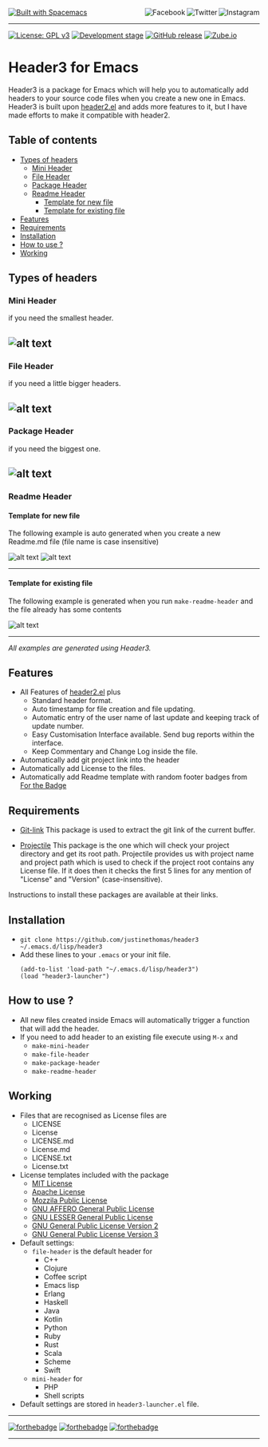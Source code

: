 <a name="top"></a>
[![Built with Spacemacs](https://cdn.rawgit.com/syl20bnr/spacemacs/442d025779da2f62fc86c2082703697714db6514/assets/spacemacs-badge.svg)](http://spacemacs.org)
<a href="https://www.instagram.com/justinekizhakkinedath"><img src="https://i.imgur.com/G9YJUZI.png" alt="Instagram" align="right"></a>
<a href="http://www.twitter.com/justinethomask"><img src="http://i.imgur.com/tXSoThF.png" alt="Twitter" align="right"></a>
<a href="https://www.facebook.com/JustineKizhakkinedath"><img src="http://i.imgur.com/P3YfQoD.png" alt="Facebook" align="right"></a>
<br>
- - -
[![License: GPL v3](https://img.shields.io/badge/License-GPL%20v3-blue.svg)](https://www.gnu.org/licenses/gpl-3.0)
[![Development stage](https://img.shields.io/badge/Development_stage-alpha-red.svg)]()
[![GitHub release](https://img.shields.io/github/release/justinethomas/header3.svg)](https://github.com/justinethomas/header3/releases)
[![Zube.io](https://img.shields.io/badge/Project_Management-Zube.io-yellow.svg)](https://zube.io)

# Header3 for Emacs
Header3 is a package for Emacs which will help you to automatically add headers
to your source code files when you create a new one in Emacs.
Header3 is built upon [header2.el](https://www.emacswiki.org/emacs/download/header2.el)
and adds more features to it, but I have made efforts to make it compatible with header2.

## Table of contents

<!-- toc -->

- [Types of headers](#types-of-headers)
  * [Mini Header](#mini-header)
  * [File Header](#file-header)
  * [Package Header](#package-header)
  * [Readme Header](#readme-header)
    + [Template for new file](#template-for-new-file)
    + [Template for existing file](#template-for-existing-file)
- [Features](#features)
- [Requirements](#requirements)
- [Installation](#installation)
- [How to use ?](#how-to-use-)
- [Working](#working)

<!-- tocstop -->

## Types of headers

### Mini Header
if you need the smallest header.

![alt text](resources/mini_header.png "Mini Header")
---

### File Header
if you need a little bigger headers.

![alt text](resources/file_header.png "File Header")
---
### Package Header
if you need the biggest one.

![alt text](resources/package_header.png "Package Header")
---
### Readme Header

#### Template for new file
The following example is auto generated when you create a new Readme.md file
(file name is case insensitive)

![alt text](resources/full_readme_1.jpg "Readme generated on a new file")
![alt text](resources/full_readme_2.jpg "Readme generated on a new file")

------

#### Template for existing file
The following example is generated when you run `make-readme-header` and the file
already has some contents

![alt text](resources/readme_with_content.jpg "Readme generated on a file with contents")

---
*All examples are generated using Header3.*

## Features
* All Features of [header2.el](https://www.emacswiki.org/emacs/download/header2.el) plus
  * Standard header format.
  * Auto timestamp for file creation and file updating.
  * Automatic entry of the user name of last update and keeping track of update number.
  * Easy Customisation Interface available. Send bug reports within the interface.
  * Keep Commentary and Change Log inside the file.
* Automatically add git project link into the header
* Automatically add License to the files.
* Automatically add Readme template with random footer badges from
[For the Badge](https://forthebadge.com)

## Requirements
* [Git-link](https://github.com/sshaw/git-link) This package is used to extract
the git link of the current buffer.

* [Projectile](https://github.com/bbatsov/projectile) This package is the one
which will check your project directory and get its root path.
Projectile provides us with project name and project path which is used to check
if the project root contains any License file.
If it does then it checks the first 5 lines for any mention of "License" and
"Version" (case-insensitive).

Instructions to install these packages are available at their links.

## Installation
* `git clone https://github.com/justinethomas/header3 ~/.emacs.d/lisp/header3`
* Add these lines to your `.emacs` or your init file.
  ```
  (add-to-list 'load-path "~/.emacs.d/lisp/header3")
  (load "header3-launcher")
  ```

## How to use ?
* All new files created inside Emacs will automatically trigger a function that
will add the header.
* If you need to add header to an existing file execute using `M-x` and
  - `make-mini-header`
  - `make-file-header`
  - `make-package-header`
  - `make-readme-header`

## Working
* Files that are recognised as License files are
  - LICENSE
  - License
  - LICENSE.md
  - License.md
  - LICENSE.txt
  - License.txt
* License templates included with the package
  - [MIT License](https://opensource.org/licenses/MIT)
  - [Apache License](http://www.apache.org/licenses/LICENSE-2.0)
  - [Mozzila Public License](https://opensource.org/licenses/MPL-2.0)
  - [GNU AFFERO General Public License](https://www.gnu.org/licenses/agpl-3.0.en.html)
  - [GNU LESSER General Public License](https://www.gnu.org/licenses/lgpl.html)
  - [GNU General Public License Version 2](https://www.gnu.org/licenses/old-licenses/gpl-2.0.en.html)
  - [GNU General Public License Version 3](https://www.gnu.org/licenses/gpl-3.0.en.html)
* Default settings:
  - `file-header` is the default header for
    - C++
    - Clojure
    - Coffee script
    - Emacs lisp
    - Erlang
    - Haskell
    - Java
    - Kotlin
    - Python
    - Ruby
    - Rust
    - Scala
    - Scheme
    - Swift
  - `mini-header` for
    - PHP
    - Shell scripts
* Default settings are stored in `header3-launcher.el` file.

- - -
[![forthebadge](https://forthebadge.com/images/badges/built-with-swag.svg)](https://forthebadge.com)
[![forthebadge](https://forthebadge.com/images/badges/winter-is-coming.svg)](https://forthebadge.com)
[![forthebadge](https://forthebadge.com/images/badges/uses-git.svg)](https://forthebadge.com)
- - -
